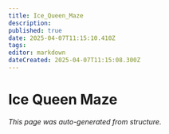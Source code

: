 ```yaml
---
title: Ice_Queen_Maze
description: 
published: true
date: 2025-04-07T11:15:10.410Z
tags: 
editor: markdown
dateCreated: 2025-04-07T11:15:08.300Z
---
```


# Ice Queen Maze

*This page was auto-generated from structure.*